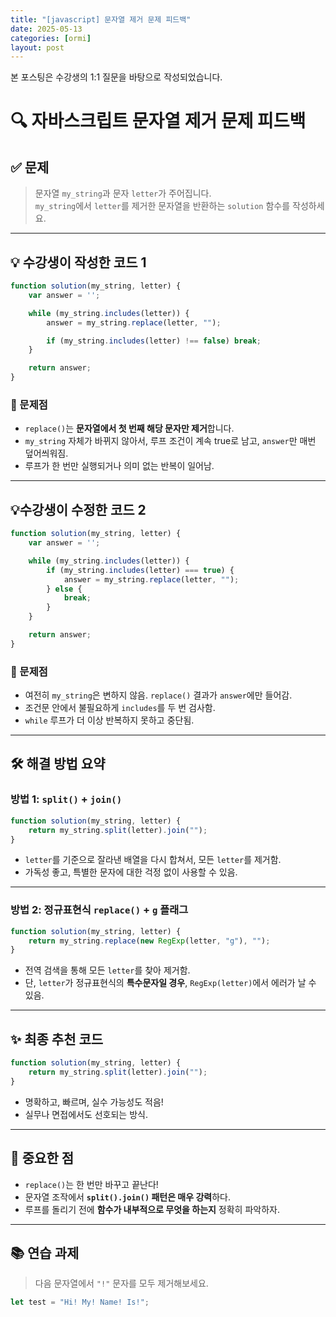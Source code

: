 ```yaml
---
title: "[javascript] 문자열 제거 문제 피드백"
date: 2025-05-13
categories: [ormi]
layout: post
---
```

본 포스팅은 수강생의 1:1 질문을 바탕으로 작성되었습니다. 


# 🔍 자바스크립트 문자열 제거 문제 피드백
 
## ✅ 문제
> 문자열 `my_string`과 문자 `letter`가 주어집니다.  
> `my_string`에서 `letter`를 제거한 문자열을 반환하는 `solution` 함수를 작성하세요.

---

## 💡 수강생이 작성한 코드 1

```js
function solution(my_string, letter) {
    var answer = '';

    while (my_string.includes(letter)) {
        answer = my_string.replace(letter, "");

        if (my_string.includes(letter) !== false) break;
    }

    return answer;
}
````

### 🧩 문제점

* `replace()`는 **문자열에서 첫 번째 해당 문자만 제거**합니다.
* `my_string` 자체가 바뀌지 않아서, 루프 조건이 계속 true로 남고, `answer`만 매번 덮어씌워짐.
* 루프가 한 번만 실행되거나 의미 없는 반복이 일어남.

---

## 💡수강생이 수정한 코드 2

```js 
function solution(my_string, letter) {
    var answer = '';

    while (my_string.includes(letter)) {
        if (my_string.includes(letter) === true) {
            answer = my_string.replace(letter, "");
        } else {
            break;
        }
    }

    return answer;
}
````

### 🧩 문제점

* 여전히 `my_string`은 변하지 않음. `replace()` 결과가 `answer`에만 들어감.
* 조건문 안에서 불필요하게 `includes`를 두 번 검사함.
* `while` 루프가 더 이상 반복하지 못하고 중단됨.

---

## 🛠 해결 방법 요약

### 방법 1: `split()` + `join()`

```js
function solution(my_string, letter) {
    return my_string.split(letter).join("");
}
```

* `letter`를 기준으로 잘라낸 배열을 다시 합쳐서, 모든 `letter`를 제거함.
* 가독성 좋고, 특별한 문자에 대한 걱정 없이 사용할 수 있음.

---

### 방법 2: 정규표현식 `replace()` + `g` 플래그

```js
function solution(my_string, letter) {
    return my_string.replace(new RegExp(letter, "g"), "");
}
```

* 전역 검색을 통해 모든 `letter`를 찾아 제거함.
* 단, `letter`가 정규표현식의 **특수문자일 경우**, `RegExp(letter)`에서 에러가 날 수 있음.

---

## ✨ 최종 추천 코드

```js
function solution(my_string, letter) {
    return my_string.split(letter).join("");
}
```

* 명확하고, 빠르며, 실수 가능성도 적음!
* 실무나 면접에서도 선호되는 방식.

---

## 🧠 중요한 점

* `replace()`는 한 번만 바꾸고 끝난다!
* 문자열 조작에서 **`split().join()` 패턴은 매우 강력**하다.
* 루프를 돌리기 전에 **함수가 내부적으로 무엇을 하는지** 정확히 파악하자.

---

## 📚 연습 과제

> 다음 문자열에서 `"!"` 문자를 모두 제거해보세요.

```js
let test = "Hi! My! Name! Is!";
```



